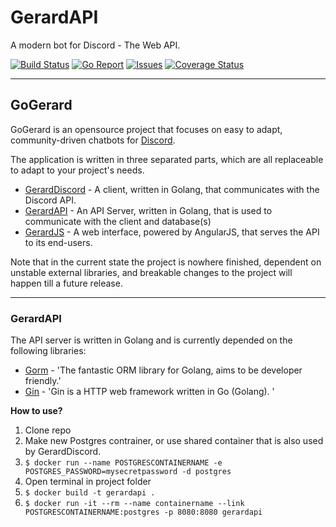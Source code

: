 # GerardAPI
A modern bot for Discord - The Web API.

[![Build Status](https://travis-ci.org/GoGerard/GerardAPI.svg)](https://travis-ci.org/GoGerard/GerardAPI)
[![Go Report](http://goreportcard.com/badge/GoGerard/GerardAPI)](http://goreportcard.com/report/GoGerard/GerardAPI)
[![Issues](https://img.shields.io/github/issues/GoGerard/GerardAPI.svg)](https://github.com/GoGerard/GerardAPI/issues)
[![Coverage Status](https://coveralls.io/repos/GoGerard/GerardAPI/badge.svg?branch=master&service=github)](https://coveralls.io/github/GoGerard/GerardAPI?branch=master)

----------

## GoGerard
GoGerard is an opensource project that focuses on easy to adapt, community-driven chatbots for [Discord](https://discordapp.com/).

The application is written in three separated parts, which are all replaceable to adapt to your project's needs.

 - [GerardDiscord](https://github.com/GoGerard/GerardDiscord) - A client, written in Golang, that communicates with the Discord API.
 - [GerardAPI](https://github.com/GoGerard/GerardAPI) - An API Server, written in Golang, that is used to communicate with the client and database(s)
 - [GerardJS](https://github.com/GoGerard/GerardJS) - A web interface, powered by AngularJS, that serves the API to its end-users.

Note that in the current state the project is nowhere finished, dependent on unstable external libraries,  and breakable changes to the project will happen till a future release.

----------

### GerardAPI ###

The API server is written in Golang and is currently depended on the following libraries:

 - [Gorm](https://github.com/jinzhu/gorm) - 'The fantastic ORM library for Golang, aims to be developer friendly.'
 - [Gin](https://github.com/gin-gonic/gin) - 'Gin is a HTTP web framework written in Go (Golang). '


**How to use?**

 1. Clone repo
 2. Make new Postgres contrainer, or use shared container that is also used by GerardDiscord.
 3. `$ docker run --name POSTGRESCONTAINERNAME -e POSTGRES_PASSWORD=mysecretpassword -d postgres`
 4. Open terminal in project folder
 5. `$ docker build -t gerardapi .`
 6. `$ docker run -it --rm --name containername --link POSTGRESCONTAINERNAME:postgres -p 8080:8080 gerardapi`
